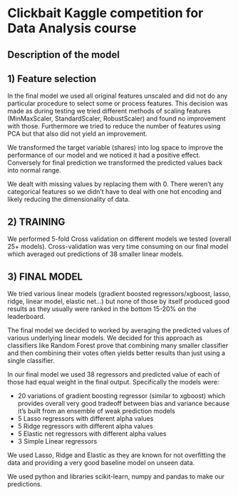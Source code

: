 # Clickbait Kaggle competition for Data Analysis course

## Description of the model 

## 1) Feature selection

In the final model we used all original features unscaled and did not do any particular procedure to select some or process features. This decision was made as during testing we tried different methods of scaling features (MinMaxScaler, StandardScaler, RobustScaler) and found no improvement with those. Furthermore we tried to reduce the number of features using PCA but that also did not yield an improvement.    

We transformed the target variable (shares) into log space to improve the performance of our model and we noticed it had a positive effect. Conversely for final prediction we transformed the predicted values back into normal range.   

We dealt with missing values by replacing them with 0. There weren’t any categorical features so we didn’t have to deal with one hot encoding and likely reducing the dimensionality of data.   


## 2) TRAINING

We performed 5-fold Cross validation on different models we tested (overall 25+ models). 
Cross-validation was very time consuming on our final model which averaged out predictions of 38 smaller linear models.  

## 3) FINAL MODEL

We tried various linear models (gradient boosted regressors/xgboost, lasso, ridge, linear model, elastic net…) but none of those by itself produced good results as they usually were ranked in the bottom 15-20% on the leaderboard.   

The final model we decided to worked by averaging the predicted values of various underlying linear models. We decided for this approach as classifiers like Random Forest prove that combining many smaller classifier and then combining their votes often yields better results than just using a single classifier.   

In our final model we used 38 regressors and predicted value of each of those had equal weight in the final output.
Specifically the models were:   
- 20 variations of gradient boosting regressor (similar to xgboost) which provides overall very good tradeoff between bias and variance because it’s built from an ensemble of weak prediction models  
- 5 Lasso regressors with different alpha values  
- 5 Ridge regressors with different alpha values  
- 5 Elastic net regressors with different alpha values  
- 3 Simple Linear regressors  

We used Lasso, Ridge and Elastic as they are known for not overfitting the data and providing a very good baseline model on unseen data.   

We used python and libraries scikit-learn, numpy and pandas to make our predictions.    
